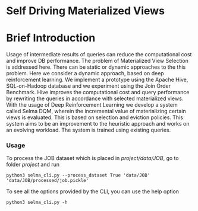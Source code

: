 # Self Driving Materialized Views

# Brief Introduction

Usage of intermediate results of queries can reduce the computational cost and improve DB performance. The problem of Materialized View Selection is addressed here. There can be static or dynamic approaches to the this problem. 
Here we consider a dynamic approach, based on deep reinforcement learning. We implement a prototype using the Apache Hive, SQL-on-Hadoop database and we experiment using the Join Order Benchmark. Hive improves the computational cost and query performance by rewriting the queries in accordance with selected materialized views. With the usage of Deep Reinforcement Learning we develop a system called Selma DQM, wherein the incremental value of materializing certain views is evaluated. This is based on selection and eviction policies. This system aims to be an improvement to the heuristic approach and works on an evolving workload. The system is trained using existing queries.


### Usage
To process the JOB dataset which is placed in *project/data/JOB*, go to folder *project* and run
```
python3 selma_cli.py --process_dataset True 'data/JOB' 'data/JOB/processed/job.pickle'
```

To see all the options provided by the CLI, you can use the help option
```
python3 selma_cli.py -h
```
